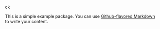 ck


This is a simple example package. You can use
[Github-flavored Markdown](https://guides.github.com/features/mastering-markdown/)
to write your content.